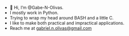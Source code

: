 - 👋 Hi, I’m @Gabe-N-Olivas.
- I mostly work in Python.
- Trying to wrap my head around BASH and a little C.
- I like to make both practical and impractical applications.
- Reach me at gabriel.n.olivas@gmail.com

